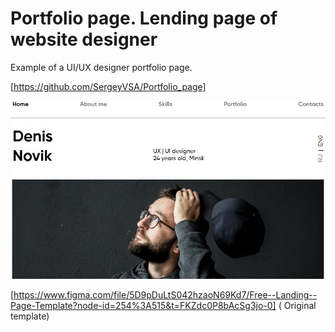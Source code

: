 # Portfolio page. Lending page of website designer #

Example of a UI/UX designer portfolio page.

[https://github.com/SergeyVSA/Portfolio_page]

![screenshot](/img/screenshot.jpg)



[https://www.figma.com/file/5D9pDuLtS042hzaoN69Kd7/Free--Landing--Page-Template?node-id=254%3A515&t=FKZdc0P8bAcSg3jo-0] ( Original template)